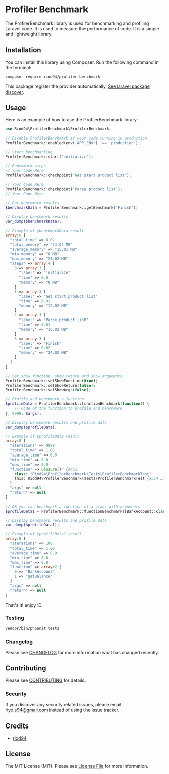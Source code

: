 # Profiler Benchmark

The ProfilerBenchmark library is used for benchmarking and profiling Laravel code. It is used to measure the performance of code. It is a simple and lightweight library. 

## Installation

You can install this library using Composer. Run the following command in the terminal:

```bash
composer require riod94/profiler-benchmark
```

This package register the provider automatically, [See laravel package discover](https://laravel.com/docs/10.x/packages#package-discovery).

## Usage

Here is an example of how to use the ProfilerBenchmark library:

```php
use Riod94\ProfilerBenchmark\ProfilerBenchmark;

// Disable ProfilerBenchmark if your code running in production
ProfilerBenchmark::enabled(env('APP_ENV') !== 'production');

// Start benchmarking
ProfilerBenchmark::start('initialize');

// Benchmark steps
// Your Code Here
ProfilerBenchmark::checkpoint('Get start product list');

// Your Code Here
ProfilerBenchmark::checkpoint('Parse product list');
// Your Code Here

// Get benchmark results
$benchmarkData = ProfilerBenchmark::getBenchmark('Finish');

// Display benchmark results
var_dump($benchmarkData);

// Example of $benchmarkData result
array:6 [
  "total_time" => 0.02
  "total_memory" => "24.02 MB"
  "average_memory" => "15.01 MB"
  "min_memory" => "8 MB"
  "max_memory" => "24.02 MB"
  "steps" => array:4 [
    0 => array:3 [
      "label" => "initialize"
      "time" => 0.0
      "memory" => "8 MB"
    ]
    1 => array:3 [
      "label" => "Get start product list"
      "time" => 0.01
      "memory" => "12.02 MB"
    ]
    2 => array:3 [
      "label" => "Parse product list"
      "time" => 0.01
      "memory" => "16.02 MB"
    ]
    3 => array:3 [
      "label" => "Finish"
      "time" => 0.02
      "memory" => "24.02 MB"
    ]
  ]
]

// Set show function, show return and show arguments
ProfilerBenchmark::setShowFunction(true);
ProfilerBenchmark::setShowReturn(false);
ProfilerBenchmark::setShowArgs(false);

// Profile and benchmark a function
$profileData = ProfilerBenchmark::functionBenchmark(function() {
    // Code of the function to profile and benchmark
}, 9999, $args);

// Display benchmark results and profile data
var_dump($profileData);

// Example of $profileData result
array:8 [
  "iterations" => 9999
  "total_time" => 1.08
  "average_time" => 0.0
  "min_time" => 0.0
  "max_time" => 0.0
  "function" => Closure()^ {#451
    class: "Riod94\ProfilerBenchmark\Tests\ProfilerBenchmarkTest"
    this: Riod94\ProfilerBenchmark\Tests\ProfilerBenchmarkTest {#314 …}
  }
  "args" => null
  "return" => null
]

// OR you can benchmark a function of a class with arguments
$profileData1 = ProfilerBenchmark::functionBenchmark([BankAccount::class, 'getBalance'], 100, $args);

// Display benchmark results and profile data
var_dump($profileData1);

// Example of $profileData1 result
array:8 [
  "iterations" => 100
  "total_time" => 1.00
  "average_time" => 0.0
  "min_time" => 0.0
  "max_time" => 0.0
  "function" => array:2 [
    0 => "BankAccount"
    1 => "getBalance"
  ]
  "args" => null
  "return" => null
]
```

That's it! enjoy :D.

### Testing

```bash
vendor/bin/phpunit tests
```

### Changelog

Please see [CHANGELOG](CHANGELOG.md) for more information what has changed recently.

## Contributing

Please see [CONTRIBUTING](CONTRIBUTING.md) for details.

### Security

If you discover any security related issues, please email riyo.s94@gmail.com instead of using the issue tracker.

## Credits

-  [riod94](https://github.com/riod94)

## License

The MIT License (MIT). Please see [License File](LICENSE.md) for more information.
